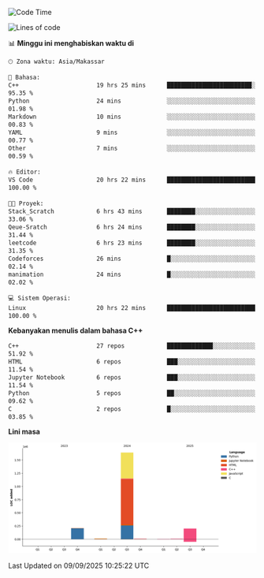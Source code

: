 <!--START_SECTION:waka-->
![Code Time](http://img.shields.io/badge/Code%20Time-456%20hrs%2035%20mins-blue)

![Lines of code](https://img.shields.io/badge/Sejak%20Hello%20World%20aku%20telah%20menulis-2.1%20million%20baris%20kode-blue)

📊 **Minggu ini menghabiskan waktu di** 

```text
🕑︎ Zona waktu: Asia/Makassar

💬 Bahasa: 
C++                      19 hrs 25 mins      ████████████████████████░   95.35 % 
Python                   24 mins             ░░░░░░░░░░░░░░░░░░░░░░░░░   01.98 % 
Markdown                 10 mins             ░░░░░░░░░░░░░░░░░░░░░░░░░   00.83 % 
YAML                     9 mins              ░░░░░░░░░░░░░░░░░░░░░░░░░   00.77 % 
Other                    7 mins              ░░░░░░░░░░░░░░░░░░░░░░░░░   00.59 % 

🔥 Editor: 
VS Code                  20 hrs 22 mins      █████████████████████████   100.00 % 

🐱‍💻 Proyek: 
Stack_Scratch            6 hrs 43 mins       ████████░░░░░░░░░░░░░░░░░   33.06 % 
Qeue-Sratch              6 hrs 24 mins       ████████░░░░░░░░░░░░░░░░░   31.44 % 
leetcode                 6 hrs 23 mins       ████████░░░░░░░░░░░░░░░░░   31.35 % 
Codeforces               26 mins             █░░░░░░░░░░░░░░░░░░░░░░░░   02.14 % 
manimation               24 mins             █░░░░░░░░░░░░░░░░░░░░░░░░   02.02 % 

💻 Sistem Operasi: 
Linux                    20 hrs 22 mins      █████████████████████████   100.00 % 
```

**Kebanyakan menulis dalam bahasa C++** 

```text
C++                      27 repos            █████████████░░░░░░░░░░░░   51.92 % 
HTML                     6 repos             ███░░░░░░░░░░░░░░░░░░░░░░   11.54 % 
Jupyter Notebook         6 repos             ███░░░░░░░░░░░░░░░░░░░░░░   11.54 % 
Python                   5 repos             ██░░░░░░░░░░░░░░░░░░░░░░░   09.62 % 
C                        2 repos             █░░░░░░░░░░░░░░░░░░░░░░░░   03.85 % 
```



**Lini masa**

![Lines of Code chart](https://raw.githubusercontent.com/yusuf601/yusuf601/main/assets/bar_graph.png)


 Last Updated on 09/09/2025 10:25:22 UTC
<!--END_SECTION:waka-->

